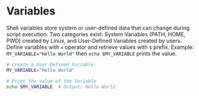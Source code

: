 # Variables

Shell variables store system or user-defined data that can change during script execution. Two categories exist: System Variables (PATH, HOME, PWD) created by Linux, and User-Defined Variables created by users. Define variables with `=` operator and retrieve values with `$` prefix. Example: `MY_VARIABLE="Hello World"` then `echo $MY_VARIABLE` prints the value.

```bash
# Create a User-Defined Variable
MY_VARIABLE="Hello World"

# Print the value of the Variable
echo $MY_VARIABLE  # Output: Hello World
```